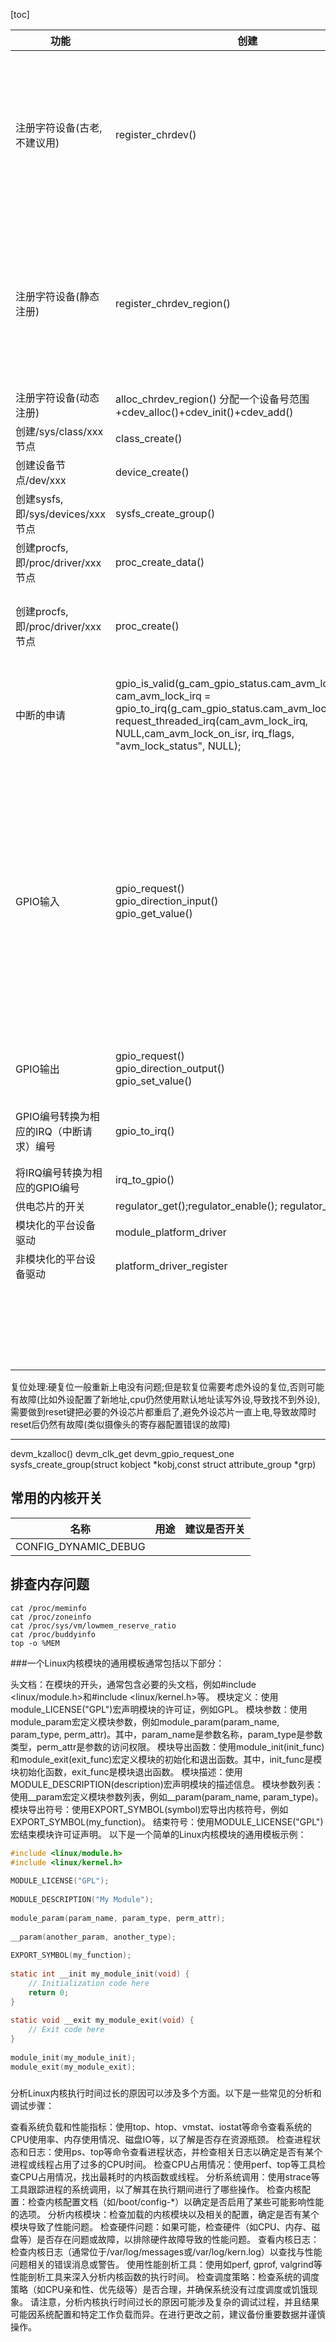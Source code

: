 [toc]



| 功能  |创建   |销毁| 备注 |
| ------------ | ------------ | ------------ | ------------ |
|注册字符设备(古老,不建议用)   | register_chrdev()|unregister_chrdev()|register_chrdev()根据给定的主设备号是否为0来决定使用静态注册还是动态注册。当您使用unregister_chrdev()注销一个设备时，它会自动删除与该设备关联的cdev结构。但是，如果您使用unregister_chrdev_region()，您需要确保手动删除任何与该设备范围关联的cdev结构（如果有的话）|
|注册字符设备(静态注册)|register_chrdev_region()   |unregister_chrdev_region()|register_chrdev_region() 是用于静态注册设备号的函数。它要求开发者指定设备的主设备号和次设备号的范围，并事先知道要使用的主、次设备号。在调用这个函数之前，开发者需要查看 /proc/devices 文件来确认哪些设备号没有被使用,比register_chrdev()繁琐,但是避免了 register_chrdev() 中可能导致的资源浪费问题。|
|注册字符设备(动态注册)   | alloc_chrdev_region() 分配一个设备号范围+cdev_alloc()+cdev_init()+cdev_add()    |cdev_del() + kfree() + unregister_chrdev_region()|
|创建/sys/class/xxx 节点  | class_create()  |class_destroy()|
|创建设备节点/dev/xxx   |device_create()   |device_destroy() |
|创建sysfs,即/sys/devices/xxx 节点   | sysfs_create_group()  |sysfs_remove_group|
|创建procfs,即/proc/driver/xxx 节点   |proc_create_data()   |remove_proc_entry()|
|创建procfs,即/proc/driver/xxx 节点   | proc_create()  |remove_proc_entry()|proc_create是 proc_create_data 的一个简化版本，它允许你创建一个 proc 文件，但不允许你传递一个自定义的数据指针给文件 |
| 中断的申请  | <p>gpio_is_valid(g_cam_gpio_status.cam_avm_lock_status);<br>cam_avm_lock_irq = gpio_to_irq(g_cam_gpio_status.cam_avm_lock_status);<br>request_threaded_irq(cam_avm_lock_irq, NULL,cam_avm_lock_on_isr, irq_flags, "avm_lock_status", NULL); </p>| |
| GPIO输入  | <p>gpio_request()<br>gpio_direction_input()<br>gpio_get_value() </p> |gpio_free() |devm_gpio_request_one是gpio_request_one的设备管理版本。它在设备管理的上下文中申请GPIO，会自动管理GPIO的生命周期。当设备被移除或卸载时，它会自动释放所申请的GPIO，无需显式调用gpio_free。这使得代码更加简洁和可靠，因为不需要担心在设备卸载时忘记释放GPIO。另外，devm_gpio_request_one和gpio_request_one都允许在申请GPIO时设置其方向和初始值。例如，你可以使用devm_gpio_request_one将GPIO设置为输入或输出，并设置其初始电平为高电平或低电平。|
| GPIO输出  | <p>gpio_request()<br>gpio_direction_output()<br>gpio_set_value()  </p>|gpio_free()|
| GPIO编号转换为相应的IRQ（中断请求）编号  | gpio_to_irq()  | |如果GPIO引脚被配置为中断源，则此函数可以将GPIO编号转换为相应的IRQ（中断请求）编号。|
|将IRQ编号转换为相应的GPIO编号   | irq_to_gpio()  | | |
|供电芯片的开关   |regulator_get();regulator_enable(); regulator_disable();  |regulator_put()| |
|模块化的平台设备驱动   | module_platform_driver  | | |
|非模块化的平台设备驱动   |platform_driver_register  |platform_driver_unregister| | |
|   |   |
|   |   |
|   |   |
|   |   |
|   |   |
|   |   |
|   |   |
|   |   |
|   |   |
|   |   |
|   |   |
|   |   |
|   |   |
|   |   |
|   |   |
|   |   |
|   |   |
|   |   |
|   |   |
|   |   |
|   |   |
|   |   |
|   |   |

复位处理:硬复位一般重新上电没有问题;但是软复位需要考虑外设的复位,否则可能有故障(比如外设配置了新地址,cpu仍然使用默认地址读写外设,导致找不到外设),需要做到reset键把必要的外设芯片都重启了,避免外设芯片一直上电,导致故障时reset后仍然有故障(类似摄像头的寄存器配置错误的故障)

----
devm_kzalloc()
devm_clk_get
devm_gpio_request_one
sysfs_create_group(struct kobject *kobj,const struct attribute_group *grp)


## 常用的内核开关
| 名称 | 用途 | 建议是否开关 |
| ------------ | ------------ | ------------ |
|CONFIG_DYNAMIC_DEBUG |  |  |


## 排查内存问题
```
cat /proc/meminfo
cat /proc/zoneinfo
cat /proc/sys/vm/lowmem_reserve_ratio
cat /proc/buddyinfo
top -o %MEM
```



###一个Linux内核模块的通用模板通常包括以下部分：

头文档：在模块的开头，通常包含必要的头文档，例如#include <linux/module.h>和#include <linux/kernel.h>等。
模块定义：使用module_LICENSE("GPL")宏声明模块的许可证，例如GPL。
模块参数：使用module_param宏定义模块参数，例如module_param(param_name, param_type, perm_attr)。其中，param_name是参数名称，param_type是参数类型，perm_attr是参数的访问权限。
模块导出函数：使用module_init(init_func)和module_exit(exit_func)宏定义模块的初始化和退出函数。其中，init_func是模块初始化函数，exit_func是模块退出函数。
模块描述：使用MODULE_DESCRIPTION(description)宏声明模块的描述信息。
模块参数列表：使用__param宏定义模块参数列表，例如__param(param_name, param_type)。
模块导出符号：使用EXPORT_SYMBOL(symbol)宏导出内核符号，例如EXPORT_SYMBOL(my_function)。
结束符号：使用MODULE_LICENSE("GPL")宏结束模块许可证声明。
以下是一个简单的Linux内核模块的通用模板示例：

```c
#include <linux/module.h>  
#include <linux/kernel.h>  
  
MODULE_LICENSE("GPL");  
  
MODULE_DESCRIPTION("My Module");  
  
module_param(param_name, param_type, perm_attr);  
  
__param(another_param, another_type);  
  
EXPORT_SYMBOL(my_function);  
  
static int __init my_module_init(void) {  
    // Initialization code here  
    return 0;  
}  
  
static void __exit my_module_exit(void) {  
    // Exit code here  
}  
  
module_init(my_module_init);  
module_exit(my_module_exit);
```

###
分析Linux内核执行时间过长的原因可以涉及多个方面。以下是一些常见的分析和调试步骤：

查看系统负载和性能指标：使用top、htop、vmstat、iostat等命令查看系统的CPU使用率、内存使用情况、磁盘IO等，以了解是否存在资源瓶颈。
检查进程状态和日志：使用ps、top等命令查看进程状态，并检查相关日志以确定是否有某个进程或线程占用了过多的CPU时间。
检查CPU占用情况：使用perf、top等工具检查CPU占用情况，找出最耗时的内核函数或线程。
分析系统调用：使用strace等工具跟踪进程的系统调用，以了解其在执行期间进行了哪些操作。
检查内核配置：检查内核配置文档（如/boot/config-*）以确定是否启用了某些可能影响性能的选项。
分析内核模块：检查加载的内核模块以及相关的配置，确定是否有某个模块导致了性能问题。
检查硬件问题：如果可能，检查硬件（如CPU、内存、磁盘等）是否存在问题或故障，以排除硬件故障导致的性能问题。
查看内核日志：检查内核日志（通常位于/var/log/messages或/var/log/kern.log）以查找与性能问题相关的错误消息或警告。
使用性能剖析工具：使用如perf, gprof, valgrind等性能剖析工具来深入分析内核函数的执行时间。
检查调度策略：检查系统的调度策略（如CPU亲和性、优先级等）是否合理，并确保系统没有过度调度或饥饿现象。
请注意，分析内核执行时间过长的原因可能涉及复杂的调试过程，并且结果可能因系统配置和特定工作负载而异。在进行更改之前，建议备份重要数据并谨慎操作。
